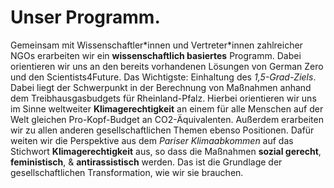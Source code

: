 # Unser Programm.

Gemeinsam mit Wissenschaftler\*innen und Vertreter\*innen zahlreicher NGOs erarbeiten wir ein **wissenschaftlich basiertes** Programm. Dabei orientieren wir uns an den bereits vorhandenen Lösungen von German Zero und den Scientists4Future. Das Wichtigste: Einhaltung des *1,5-Grad-Ziels*. Dabei liegt der Schwerpunkt in der Berechnung von Maßnahmen anhand dem Treibhausgasbudgets für Rheinland-Pfalz. Hierbei orientieren wir uns im Sinne weltweiter **Klimagerechtigkeit** an einem für alle Menschen auf der Welt gleichen Pro-Kopf-Budget an CO2-Äquivalenten. Außerdem erarbeiten wir zu allen anderen gesellschaftlichen Themen ebenso Positionen. Dafür weiten wir die Perspektive aus dem *Pariser Klimaabkommen* auf das Stichwort **Klimagerechtigkeit** aus, so dass die Maßnahmen **sozial gerecht**, **feministisch**, & **antirassistisch** werden. Das ist die Grundlage der gesellschaftlichen Transformation, wie wir sie brauchen.
